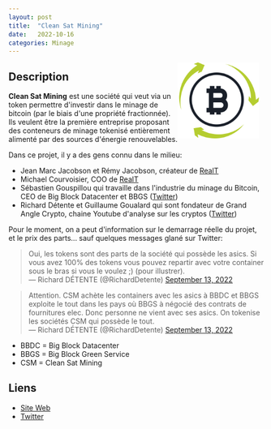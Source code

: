 ```yaml
---
layout: post
title:  "Clean Sat Mining"
date:   2022-10-16
categories: Minage
---
```

<img src="/img/cleanSatMiningLogo.svg" align="right" class="hide-on-small-only" style="height:150px; margin-right: 10px" />

## Description

**Clean Sat Mining** est une société qui veut via un token permettre d'investir dans le minage de bitcoin (par le biais d'une propriété fractionnée). Ils veulent être la première entreprise proposant des conteneurs de minage tokenisé entièrement alimenté par des sources d'énergie renouvelables.

Dans ce projet, il y a des gens connu dans le milieu:
- Jean Marc Jacobson et Rémy Jacobson, créateur de [RealT](https://tokenise.fr/immobilier/2022/10/16/RealT.html)
- Michael Courvoisier, COO de [RealT](https://tokenise.fr/immobilier/2022/10/16/RealT.html)
- Sébastien Gouspillou qui travaille dans l'industrie du minage du Bitcoin, CEO de Big Block Datacenter et BBGS ([Twitter](https://twitter.com/SebGouspillou))
- Richard Détente et Guillaume Goualard qui sont fondateur de Grand Angle Crypto, chaine Youtube d'analyse sur les cryptos ([Twitter](https://twitter.com/GA_Crypto_))

Pour le moment, on a peut d'information sur le demarrage réelle du projet, et le prix des parts... sauf quelques messages glané sur Twitter:

<div class="row">
    <div class="col m6 offset-m3 s12">
        <blockquote>
        Oui, les tokens sont des parts de la société qui possède les asics. Si vous avez 100% des tokens vous pouvez repartir avec votre container sous le bras si vous le voulez ;) (pour illustrer).
        <br>&mdash; Richard DÉTENTE (@RichardDetente) <a href="https://twitter.com/RichardDetente/status/1569766308165591044?ref_src=twsrc%5Etfw">September 13, 2022</a>
        </blockquote>
    </div>
    <div class="col m6 offset-m3 s12">
        <blockquote>Attention. CSM achète les containers avec les asics à BBDC et BBGS exploite le tout dans les pays où BBGS à négocié des contrats de fournitures elec. Donc personne ne vient avec ses asics. On tokenise les sociétés CSM qui possède le tout.<br>
        &mdash; Richard DÉTENTE (@RichardDetente) <a href="https://twitter.com/RichardDetente/status/1569787688164761600?ref_src=twsrc%5Etfw">September 13, 2022</a>
        </blockquote>
    </div>
</div>

- BBDC = Big Block Datacenter
- BBGS = Big Block Green Service
- CSM = Clean Sat Mining

## Liens

- [Site Web](https://www.cleansatmining.com/)
- [Twitter](https://twitter.com/CleanSatMining)